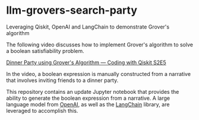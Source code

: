 # llm-grovers-search-party
Leveraging Qiskit, OpenAI and LangChain to demonstrate Grover's algorithm

The following video discusses how to implement Grover's algorithm to solve a boolean satisfiability problem.

[Dinner Party using Grover's Algorithm — Coding with Qiskit S2E5](https://www.youtube.com/watch?v=ePr2MgQkqL0)

In the video, a boolean expression is manually constructed from a narrative that involves inviting friends to a dinner party.

This repository contains an update Jupyter notebook that provides the ability to generate the boolean expression from a narrative. A large language model from [OpenAI](https://openai.com/), as well as the [LangChain](https://github.com/hwchase17/langchain) library, are leveraged to accomplish this.
